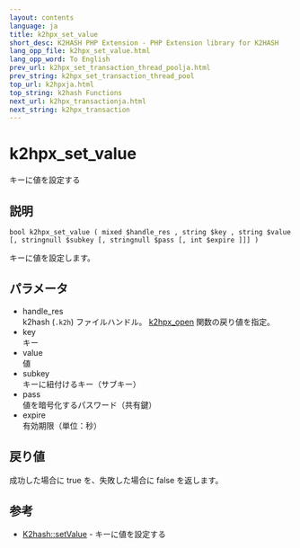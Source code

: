 ```yaml
---
layout: contents
language: ja
title: k2hpx_set_value
short_desc: K2HASH PHP Extension - PHP Extension library for K2HASH
lang_opp_file: k2hpx_set_value.html
lang_opp_word: To English
prev_url: k2hpx_set_transaction_thread_poolja.html
prev_string: k2hpx_set_transaction_thread_pool
top_url: k2hpxja.html
top_string: k2hash Functions
next_url: k2hpx_transactionja.html
next_string: k2hpx_transaction
---
```


# k2hpx_set_value
キーに値を設定する

## 説明
```
bool k2hpx_set_value ( mixed $handle_res , string $key , string $value [, stringnull $subkey [, stringnull $pass [, int $expire ]]] )
```
キーに値を設定します。 

## パラメータ
- handle_res  
k2hash (`.k2h`) ファイルハンドル。 [k2hpx_open](k2hpx_openja.html) 関数の戻り値を指定。
- key  
キー
- value  
値
- subkey  
キーに紐付けるキー（サブキー）
- pass  
値を暗号化するパスワード（共有鍵）
- expire  
有効期限（単位：秒）

## 戻り値
成功した場合に true を、失敗した場合に false を返します。 

## 参考
- [K2hash::setValue](k2h_setvalueja.html) - キーに値を設定する
